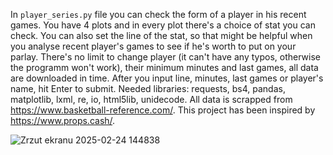 In `player_series.py` file you can check the form of a player in his recent games. You have 4 plots and in every plot there's a choice of stat you can check. You can also set the line of the stat, so that might be helpful when you analyse recent player's games
to see if he's worth to put on your parlay. There's no limit to change player (it can't have any typos, otherwise the programm won't work), their minimum minutes and last games, all data are downloaded in time. After you input line, minutes, last games or player's name,
hit Enter to submit. Needed libraries: requests, bs4, pandas, matplotlib, lxml, re, io, html5lib, unidecode. All data is scrapped from https://www.basketball-reference.com/. This project has been inspired by https://www.props.cash/.

![Zrzut ekranu 2025-02-24 144838](https://github.com/user-attachments/assets/9d1a2dd6-e60b-40d3-bd97-a76c17422b3d)
